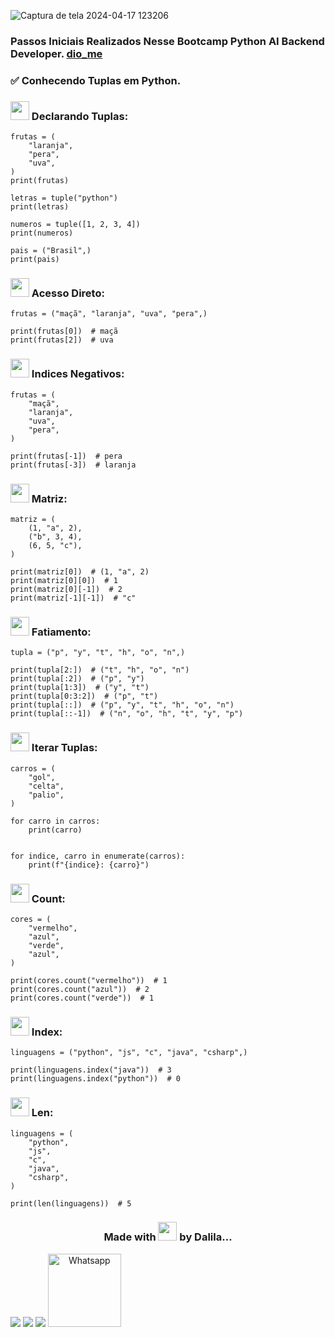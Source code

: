 ![Captura de tela 2024-04-17 123206](https://github.com/DalilaDeveloperMobile/Conhecendo-Linguagem-Python/assets/29806802/83eba503-c094-4431-b85f-e7b4cc9d92de)
### Passos Iniciais Realizados Nesse Bootcamp Python AI Backend Developer. [dio_me](https://www.dio.me/)
### ✅ Conhecendo Tuplas em Python.

### <img src="https://gifs.eco.br/wp-content/uploads/2021/06/gifs-de-coracao-7.gif" width="30px"> Declarando Tuplas:
```
frutas = (
    "laranja",
    "pera",
    "uva",
)
print(frutas)

letras = tuple("python")
print(letras)

numeros = tuple([1, 2, 3, 4])
print(numeros)

pais = ("Brasil",)
print(pais)
```
### <img src="https://gifs.eco.br/wp-content/uploads/2021/06/gifs-de-coracao-7.gif" width="30px"> Acesso Direto:
```
frutas = ("maçã", "laranja", "uva", "pera",)

print(frutas[0])  # maçã
print(frutas[2])  # uva
```
### <img src="https://gifs.eco.br/wp-content/uploads/2021/06/gifs-de-coracao-7.gif" width="30px"> Indices Negativos:
```
frutas = (
    "maçã",
    "laranja",
    "uva",
    "pera",
)

print(frutas[-1])  # pera
print(frutas[-3])  # laranja
```
### <img src="https://gifs.eco.br/wp-content/uploads/2021/06/gifs-de-coracao-7.gif" width="30px"> Matriz:
```
matriz = (
    (1, "a", 2),
    ("b", 3, 4),
    (6, 5, "c"),
)

print(matriz[0])  # (1, "a", 2)
print(matriz[0][0])  # 1
print(matriz[0][-1])  # 2
print(matriz[-1][-1])  # "c"
```
### <img src="https://gifs.eco.br/wp-content/uploads/2021/06/gifs-de-coracao-7.gif" width="30px"> Fatiamento:
```
tupla = ("p", "y", "t", "h", "o", "n",)

print(tupla[2:])  # ("t", "h", "o", "n")
print(tupla[:2])  # ("p", "y")
print(tupla[1:3])  # ("y", "t")
print(tupla[0:3:2])  # ("p", "t")
print(tupla[::])  # ("p", "y", "t", "h", "o", "n")
print(tupla[::-1])  # ("n", "o", "h", "t", "y", "p")
```
### <img src="https://gifs.eco.br/wp-content/uploads/2021/06/gifs-de-coracao-7.gif" width="30px"> Iterar Tuplas:
```
carros = (
    "gol",
    "celta",
    "palio",
)

for carro in carros:
    print(carro)


for indice, carro in enumerate(carros):
    print(f"{indice}: {carro}")
```
### <img src="https://gifs.eco.br/wp-content/uploads/2021/06/gifs-de-coracao-7.gif" width="30px"> Count:
```
cores = (
    "vermelho",
    "azul",
    "verde",
    "azul",
)

print(cores.count("vermelho"))  # 1
print(cores.count("azul"))  # 2
print(cores.count("verde"))  # 1
```
### <img src="https://gifs.eco.br/wp-content/uploads/2021/06/gifs-de-coracao-7.gif" width="30px"> Index:
```
linguagens = ("python", "js", "c", "java", "csharp",)

print(linguagens.index("java"))  # 3
print(linguagens.index("python"))  # 0
```
### <img src="https://gifs.eco.br/wp-content/uploads/2021/06/gifs-de-coracao-7.gif" width="30px"> Len:
```
linguagens = (
    "python",
    "js",
    "c",
    "java",
    "csharp",
)

print(len(linguagens))  # 5
```
<h3 align="center"> Made with <img src="https://gifs.eco.br/wp-content/uploads/2021/06/gifs-de-coracao-7.gif" width="30px"> by Dalila...</h3>
<div align="center"  style="display: inline-block">
  <a href="https://www.linkedin.com/in/dalila-cust%C3%B3dio-046076181/" target="_blank"><img src="https://img.shields.io/badge/-LinkedIn-%230077B5?style=for-the-badge&logo=linkedin&logoColor=white" target="_blank"></a> 
  <a href = "mailto:dalila.dalila70@gmail.com"><img src="https://img.shields.io/badge/Gmail-D14836?style=for-the-badge&logo=gmail&logoColor=white" target="_blank"></a>
  <a href="https://instagram.com/dalila.dalila70" target="_blank"><img src="https://img.shields.io/badge/-Instagram-%23E4405F?style=for-the-badge&logo=instagram&logoColor=white" target="_blank"></a>
  <a target="_blank" href="https://api.whatsapp.com/send?phone=5588997138541"><img  alt="Whatsapp" width="117px" src="https://img.shields.io/badge/WhatsApp-25D366?style=for-the-badge&logo=whatsapp&logoColor=white"/></a> 
</div>




